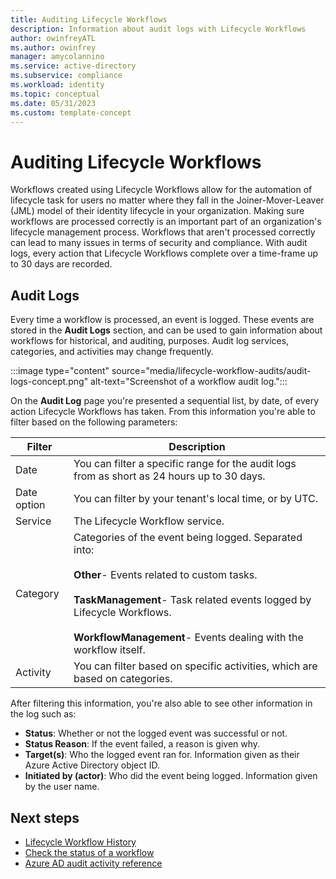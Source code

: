 ```yaml
---
title: Auditing Lifecycle Workflows
description: Information about audit logs with Lifecycle Workflows
author: owinfreyATL
ms.author: owinfrey
manager: amycolannino
ms.service: active-directory
ms.subservice: compliance
ms.workload: identity
ms.topic: conceptual 
ms.date: 05/31/2023
ms.custom: template-concept 
---
```


# Auditing Lifecycle Workflows

Workflows created using Lifecycle Workflows allow for the automation of lifecycle task for users no matter where they fall in the Joiner-Mover-Leaver (JML) model of their identity lifecycle in your organization. Making sure workflows are processed correctly is an important part of an organization's lifecycle management process. Workflows that aren't processed correctly can lead to many issues in terms of security and compliance. With audit logs, every action that Lifecycle Workflows complete over a time-frame up to 30 days are recorded.

## Audit Logs

Every time a workflow is processed, an event is logged. These events are stored in the **Audit Logs** section, and can be used to gain information about workflows for historical, and auditing, purposes. Audit log services, categories, and activities may change frequently.

:::image type="content" source="media/lifecycle-workflow-audits/audit-logs-concept.png" alt-text="Screenshot of a workflow audit log.":::

On the **Audit Log** page you're presented a sequential list, by date, of every action Lifecycle Workflows has taken. From this information you're able to filter based on the following parameters:

|Filter  |Description  |
|---------|---------|
|Date     | You can filter a specific range for the audit logs from as short as 24 hours up to 30 days.        |
|Date option     | You can filter by your tenant's local time, or by UTC.        |
|Service     | The Lifecycle Workflow service.        |
|Category     | Categories of the event being logged. Separated into: <br><br>  **Other**- Events related to custom tasks.<br><br>  **TaskManagement**- Task related events logged by Lifecycle Workflows. <br><br> **WorkflowManagement**- Events dealing with the workflow itself.       |
|Activity     |  You can filter based on specific activities, which are based on categories.       |

After filtering this information, you're also able to see other information in the log such as:

- **Status**: Whether or not the logged event was successful or not.
- **Status Reason**: If the event failed, a reason is given why.
- **Target(s)**: Who the logged event ran for. Information given as their Azure Active Directory object ID.
- **Initiated by (actor)**: Who did the event being logged. Information given by the user name. 

## Next steps

- [Lifecycle Workflow History](lifecycle-workflow-history.md)
- [Check the status of a workflow](check-status-workflow.md)
- [Azure AD audit activity reference](../reports-monitoring/reference-audit-activities.md)